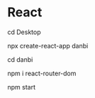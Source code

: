 # React

<p>cd Desktop
<p>npx create-react-app danbi
<p>cd danbi 
<p>npm i react-router-dom
<p>npm start
